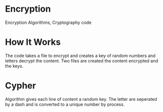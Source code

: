 # Encryption
Encryption Algorithms, Cryptography code 

# How It Works

The code takes a file to encrypt and creates a key of random numbers and letters
decrypt the content. Two files are created the content encrypted and the keys. 

# Cypher
Algorithm gives each line of content a random key. The letter are 
seperated by a dash and is converted to a unique number by process. 



